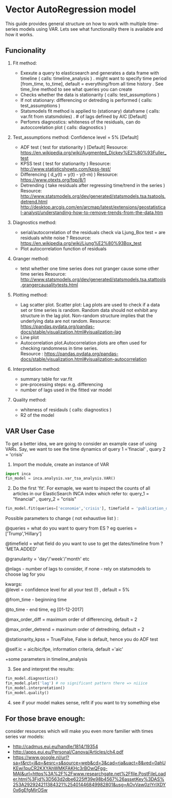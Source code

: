 # Vector AutoRegression model
This guide provides general structure on how to work with multiple time-series models using VAR. Lets see what functionality there is available and how it works.

## Funcionality 
 1. Fit method:
	- Exexute a query to elasticsearch and generates a data frame with timeline ( calls: timeline_analysis )
		. might want to specify time period [from_time, to_time], default = everything/from all time history
		. See time_line method to see what queries you can create  
	- Checks whether the data is stationarity ( calls: test_assumptions ) 
	- If not stationary: differencing or detreding is performed ( calls: test_assumptions )
 	- Statsmodels fit method is applied to (stationary) dataframe ( calls: var.fit from statsmdoles) 
		 . # of lags defined by AIC [Default] 
 	- Perfomrs diagnostics: whiteness of the residuals, can do autoccorelation plot  ( calls: diagnostics ) 
 
 2. Test_assumptions method: 
	Confidence level = 5% [Default] 
 	- ADF test ( test for stationarity ) [Default] 
		Resource: https://en.wikipedia.org/wiki/Augmented_Dickey%E2%80%93Fuller_test 
	- KPSS test ( test for stationarity )
		Resource: http://www.statisticshowto.com/kpss-test/
	- Differencing ( d_y(t) = y(t) - y(t-m) ) 
		Resource: https://www.otexts.org/fpp/8/1
	- Detrending ( take residuals after regressing time/trend in the series ) 
		Resource: http://www.statsmodels.org/dev/generated/statsmodels.tsa.tsatools.detrend.html
			  http://desktop.arcgis.com/en/arcmap/latest/extensions/geostatistical-analyst/understanding-how-to-remove-trends-from-the-data.htm

 
 3. Diagnostics method: 
	- serial/autocorrelation of the residuals check via Ljung_Box test =  are residuals white noise ?
 	  	Resource: https://en.wikipedia.org/wiki/Ljung%E2%80%93Box_test
	- Plot autocorrelation function of residuals
 
 4. Granger method: 
 	- tetst whether one time series does not granger cause some other time series 
		Resource: http://www.statsmodels.org/dev/generated/statsmodels.tsa.stattools.grangercausalitytests.html

 4. Plotting method: 
	- Lag scatter plot. Scatter plot: Lag plots are used to check if a data set or time series is random. Random data 
            should not exhibit any structure in the lag plot. Non-random structure implies that the underlying 
            data are not random.
		Resource: https://pandas.pydata.org/pandas-docs/stable/visualization.html#visualization-lag 
	- Line plot
	- Autocorrelation plot.Autocorrelation plots are often used for checking randomness in time series.  
		Resource :  https://pandas.pydata.org/pandas-docs/stable/visualization.html#visualization-autocorrelation
 
 5. Interpretation method: 
	- summary table for var.fit 
	- pre-processing steps: e.g. differencing 
	- number of lags used in the fitted var model
 
 6. Quality method:
	- whiteness of residauls ( calls: diagnostics ) 
	- R2 of the model 
  
## VAR User Case 
To get a better idea, we are going to consider an example case of using VARs. Say, we want to see the time dynamics of query 1 ='finacial' , quary 2 = 'crisis'  
 
1) Import the module, create an instance of VAR   

```python
import inca
fin_model = inca.analysis.var_tsa_analysis.VAR()

```

2) Do the first 'fit'. For exmaple, we want to inspect the counts of all articles in our ElasticSearch INCA index which refer to: query_1 = "financial" , query_2 = "crisis" 


```python
fin_model.fit(queries=['economie','crisis'], timefield = 'publication_date', granularity = 'day',ic='bic')

```
Possible parameters to change ( not exhaustive list ) :

@queries  = what do you want to query from ES ? eg queries = ['Trump','Hillary']
 
@timefield = what field do you want to use to get the dates/timeline from ? 'META.ADDED'

@granularity = 'day'/'week'/'month' etc 

@nlags -  number of lags to consider, if none - rely on statsmodels to choose lag for you 

kwargs:        
 @level = confidence level for all your test (!) , default = 5%
 
 @from_time - beginning time 
 
 @to_time - end time, eg [01-12-2017] 
 
 @max_order_diff = maximum order of differencing, default = 2  
 
 @max_order_detrend = maximum order of detredning, default = 2
 
 @stationarity_kpss = True/False, False is default, hence you do ADF test
 
 @self.ic = aic/bic/fpe, information criteria, default ='aic'

+some parameters in timeline_analysis
 
3) See and interpret the results: 

```python
fin_model.diagnostics()
fin_model.plot('lag') # no significant pattern there => niiice 
fin_model.interpretation()
fin_model.quality() 

```
4) see if your model makes sense, refit if you want to try something else 


## For those brave enough:

consider resources which will make you even more familier with times series var models: 
- http://cadmus.eui.eu/handle/1814/19354
- http://apps.eui.eu/Personal/Canova/Articles/ch4.pdf
- https://www.google.nl/url?sa=t&rct=j&q=&esrc=s&source=web&cd=3&cad=rja&uact=8&ved=0ahUKEwi1puCR2KXYAhWMKFAKHc3rBOwQFgg-MAI&url=https%3A%2F%2Fwww.researchgate.net%2Ffile.PostFileLoader.html%3Fid%3D563d2dbe6225ff39e98b4567%26assetKey%3DAS%253A292924211384321%25401446849982801&usg=AOvVaw0zIYrIXDY0x6gEfgMjrOSw







